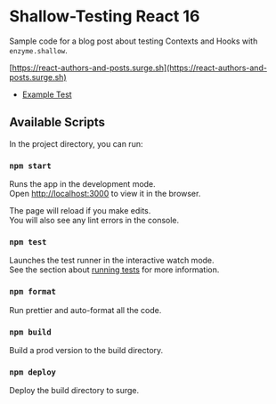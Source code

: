 # Shallow-Testing React 16

Sample code for a blog post about testing Contexts and Hooks with `enzyme.shallow`.

[https://react-authors-and-posts.surge.sh](https://react-authors-and-posts.surge.sh)

- [Example Test](/src/Authors.test.js)

## Available Scripts

In the project directory, you can run:

### `npm start`

Runs the app in the development mode.<br>
Open [http://localhost:3000](http://localhost:3000) to view it in the browser.

The page will reload if you make edits.<br>
You will also see any lint errors in the console.

### `npm test`

Launches the test runner in the interactive watch mode.<br>
See the section about [running tests](https://facebook.github.io/create-react-app/docs/running-tests) for more information.

### `npm format`

Run prettier and auto-format all the code.

### `npm build`

Build a prod version to the build directory.

### `npm deploy`

Deploy the build directory to surge.
